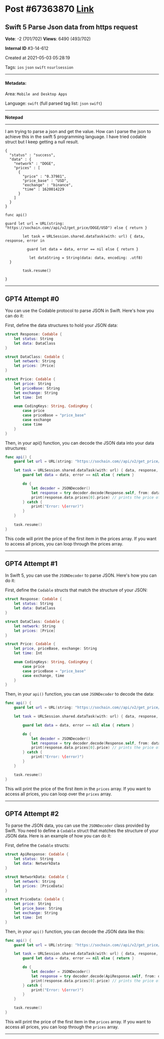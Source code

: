 
# Post \#67363870 [Link](https://stackoverflow.com/questions/67363870/)

## Swift 5 Parse Json data from https request

**Vote**: -2 (701/702) **Views**: 6490 (493/702) 

**Internal ID** \#3-14-612

Created at 2021-05-03 05:28:19

Tags: `ios` `json` `swift` `nsurlsession`

----------

#### Metadata:

Area: `Mobile and Desktop Apps`

Language: `swift` (full parsed tag list: `json` `swift`)

----------

**Notepad**


----------

I am trying to parse a json and get the  value. How can I parse the json to achieve this in the swift 5 programming language. I have tried codable struct but I keep getting a null result.

```
{
  "status" : "success",
  "data" : {
    "network" : "DOGE",
    "prices" : [
      {
        "price" : "0.37981",
        "price_base" : "USD",
        "exchange" : "binance",
        "time" : 1620014229
      }
    ]
  }
}
```


```
func api()

guard let url = URL(string: "https://sochain.com//api/v2/get_price/DOGE/USD") else { return }

        let task = URLSession.shared.dataTask(with: url) { data, response, error in

          guard let data = data, error == nil else { return }

           let dataString = String(data: data, encoding: .utf8)
  }
    
        task.resume()

}
```



----------
        
## GPT4 Attempt \#0

You can use the Codable protocol to parse JSON in Swift. Here's how you can do it:

First, define the data structures to hold your JSON data:

```swift
struct Response: Codable {
    let status: String
    let data: DataClass
}

struct DataClass: Codable {
    let network: String
    let prices: [Price]
}

struct Price: Codable {
    let price: String
    let priceBase: String
    let exchange: String
    let time: Int

    enum CodingKeys: String, CodingKey {
        case price
        case priceBase = "price_base"
        case exchange
        case time
    }
}
```

Then, in your api() function, you can decode the JSON data into your data structures:

```swift
func api() {
    guard let url = URL(string: "https://sochain.com//api/v2/get_price/DOGE/USD") else { return }

    let task = URLSession.shared.dataTask(with: url) { data, response, error in
        guard let data = data, error == nil else { return }

        do {
            let decoder = JSONDecoder()
            let response = try decoder.decode(Response.self, from: data)
            print(response.data.prices[0].price) // prints the price of the first item in the prices array
        } catch {
            print("Error: \(error)")
        }
    }
    
    task.resume()
}
```

This code will print the price of the first item in the prices array. If you want to access all prices, you can loop through the prices array.

--------

## GPT4 Attempt \#1

In Swift 5, you can use the `JSONDecoder` to parse JSON. Here's how you can do it:

First, define the `Codable` structs that match the structure of your JSON:

```swift
struct Response: Codable {
    let status: String
    let data: DataClass
}

struct DataClass: Codable {
    let network: String
    let prices: [Price]
}

struct Price: Codable {
    let price, priceBase, exchange: String
    let time: Int

    enum CodingKeys: String, CodingKey {
        case price
        case priceBase = "price_base"
        case exchange, time
    }
}
```

Then, in your `api()` function, you can use `JSONDecoder` to decode the data:

```swift
func api() {
    guard let url = URL(string: "https://sochain.com//api/v2/get_price/DOGE/USD") else { return }

    let task = URLSession.shared.dataTask(with: url) { data, response, error in

        guard let data = data, error == nil else { return }

        do {
            let decoder = JSONDecoder()
            let response = try decoder.decode(Response.self, from: data)
            print(response.data.prices[0].price) // prints the price of the first item in the prices array
        } catch {
            print("Error: \(error)")
        }
    }

    task.resume()
}
```

This will print the price of the first item in the `prices` array. If you want to access all prices, you can loop over the `prices` array.

--------

## GPT4 Attempt \#2

To parse the JSON data, you can use the `JSONDecoder` class provided by Swift. You need to define a `Codable` struct that matches the structure of your JSON data. Here is an example of how you can do it:

First, define the `Codable` structs:

```swift
struct ApiResponse: Codable {
    let status: String
    let data: NetworkData
}

struct NetworkData: Codable {
    let network: String
    let prices: [PriceData]
}

struct PriceData: Codable {
    let price: String
    let price_base: String
    let exchange: String
    let time: Int
}
```

Then, in your `api()` function, you can decode the JSON data like this:

```swift
func api() {
    guard let url = URL(string: "https://sochain.com//api/v2/get_price/DOGE/USD") else { return }

    let task = URLSession.shared.dataTask(with: url) { data, response, error in
        guard let data = data, error == nil else { return }

        do {
            let decoder = JSONDecoder()
            let response = try decoder.decode(ApiResponse.self, from: data)
            print(response.data.prices[0].price) // prints the price of the first item in the prices array
        } catch {
            print("Error: \(error)")
        }
    }

    task.resume()
}
```

This will print the price of the first item in the `prices` array. If you want to access all prices, you can loop through the `prices` array.

--------

